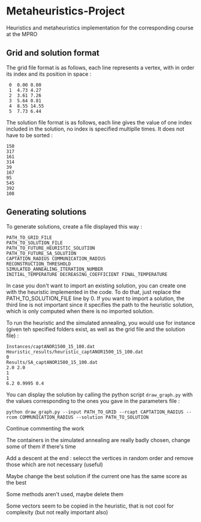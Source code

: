# Metaheuristics-Project
Heuristics and metaheuristics implementation for the corresponding course at the MPRO

## Grid and solution format

The grid file format is as follows, each line represents a vertex, with in order its index and its position in space :

```
 0  0.00 0.00 
 1  4.73 4.27
 2  3.61 7.26
 3  5.64 0.81
 4  8.55 14.55
 5  7.73 6.44
```

The solution file format is as follows, each line gives the value of one index included in the solution, no index is specified multiplle times. It does not have to be sorted : 

```
150
317
161
314
39
167
95
545
392
108
```

## Generating solutions
To generate solutions, create a file displayed this way :

```
PATH_TO_GRID_FILE
PATH_TO_SOLUTION_FILE
PATH_TO_FUTURE_HEURISTIC_SOLUTION
PATH_TO_FUTURE_SA_SOLUTION
CAPTATION_RADIUS COMMUNICATION_RADIUS
RECONSTRUCTION_THRESHOLD
SIMULATED_ANNEALING_ITERATION_NUMBER
INITIAL_TEMPERATURE DECREASING_COEFFICIENT FINAL_TEMPERATURE
```

In case you don't want to import an existing solution, you can create one with the heuristic implemented in the code. To do that, just replace the PATH_TO_SOLUTION_FILE line by 0.
If you want to import a solution, the third line is not important since it specifies the path to the heuristic solution, which is only computed when there is no imported solution.

To run the heuristic and the simulated annealing, you would use for instance (given teh specified folders exist, as well as the grid file and the solution file) :

```
Instances/captANOR1500_15_100.dat
Heuristic_results/heuristic_captANOR1500_15_100.dat
0
Results/SA_captANOR1500_15_100.dat
2.0 2.0
1
1
6.2 0.9995 0.4
```

You can display the solution by calling the python script `draw_graph.py` with the values corresponding to the ones you gave in the parameters file :
```
python draw_graph.py --input PATH_TO_GRID --rcapt CAPTATION_RADIUS --rcom COMMUNICATION_RADIUS --solution PATH_TO_SOLUTION
```

Continue commenting the work

The containers in the simulated annealing are really badly chosen, change some of them if there's time

Add a descent at the end : selecct the vertices in random order and remove those which are not necessary (useful)

Maybe change the best solution if the current one has the same score as the best

Some methods aren't used, maybe delete them

Some vectors seem to be copied in the heuristic, that is not cool for complexity (but not really important also)